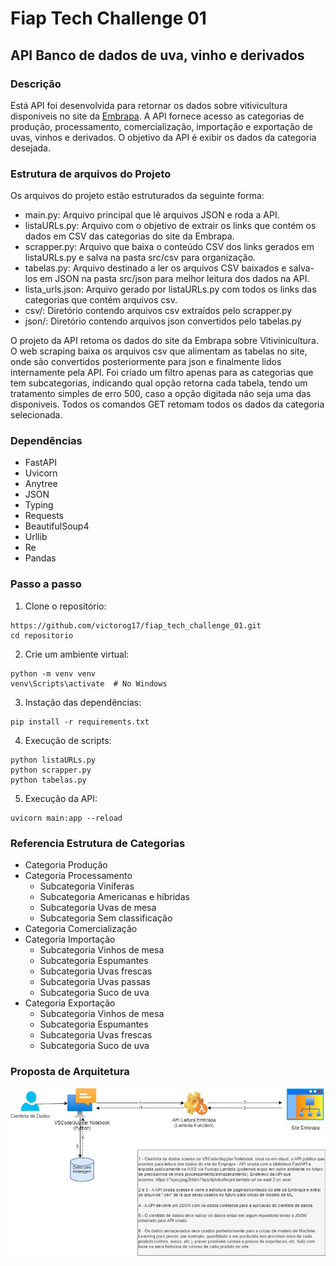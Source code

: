 # Fiap Tech Challenge 01
## API Banco de dados de uva, vinho e derivados

### Descrição
Está API foi desenvolvida para retornar os dados sobre vitivicultura disponiveis no site da [Embrapa](http://vitibrasil.cnpuv.embrapa.br/).
A API fornece acesso as categorias de produção, processamento, comercialização, importação e exportação de uvas, vinhos e derivados.
O objetivo da API é exibir os dados da categoria desejada.

### Estrutura de arquivos do Projeto

Os arquivos do projeto estão estruturados da seguinte forma:

- main.py: Arquivo principal que lê arquivos JSON e roda a API.
- listaURLs.py: Arquivo com o objetivo de extrair os links que contém os dados em CSV das categorias do site da Embrapa.
- scrapper.py: Arquivo que baixa o conteúdo CSV dos links gerados em listaURLs.py e salva na pasta src/csv para organização.
- tabelas.py: Arquivo destinado a ler os arquivos CSV baixados e salva-los em JSON na pasta src/json para melhor leitura dos dados na API.
- lista_urls.json: Arquivo gerado por listaURLs.py com todos os links das categorias que contém arquivos csv.
- csv/: Diretório contendo arquivos csv extraídos pelo scrapper.py
- json/: Diretório contendo arquivos json convertidos pelo tabelas.py

O projeto da API retoma os dados do site da Embrapa sobre Vitivinicultura. O web scraping baixa os arquivos csv que alimentam as tabelas no site, onde são convertidos posteriormente para json e finalmente lidos internamente pela API. Foi criado um filtro apenas para as categorias que tem subcategorias, indicando qual opção retorna cada tabela, tendo um tratamento simples de erro 500, caso a opção digitada não seja uma das disponiveis. Todos os comandos GET retomam todos os dados da categoria selecionada.

### Dependências
- FastAPI
- Uvicorn
- Anytree
- JSON
- Typing
- Requests
- BeautifulSoup4
- Urllib
- Re
- Pandas

### Passo a passo

1. Clone o repositório:
```
https://github.com/victorog17/fiap_tech_challenge_01.git
cd repositorio
```

2. Crie um ambiente virtual:
```
python -m venv venv
venv\Scripts\activate  # No Windows 
```

3. Instação das dependências:
```
pip install -r requirements.txt
```
4. Execução de scripts:
```
python listaURLs.py
python scrapper.py
python tabelas.py
```

5. Execução da API:
```
uvicorn main:app --reload
```

### Referencia Estrutura de Categorias

- Categoria Produção
- Categoria Processamento
  - Subcategoria Viníferas
  - Subcategoria Americanas e híbridas
  - Subcategoria Uvas de mesa
  - Subcategoria Sem classificação
- Categoria Comercialização
- Categoria Importação
  - Subcategoria Vinhos de mesa
  - Subcategoria Espumantes
  - Subcategoria Uvas frescas
  - Subcategoria Uvas passas
  - Subcategoria Suco de uva
- Categoria Exportação
  - Subcategoria Vinhos de mesa
  - Subcategoria Espumantes
  - Subcategoria Uvas frescas
  - Subcategoria Suco de uva

### Proposta de Arquitetura
  ![alt text](plano_arquitetura.jpeg)